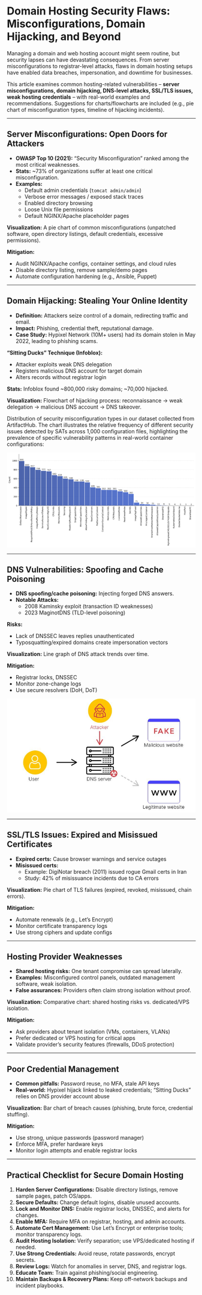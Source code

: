 # Domain Hosting Security Flaws: Misconfigurations, Domain Hijacking, and Beyond

Managing a domain and web hosting account might seem routine, but security lapses can have devastating consequences. From server misconfigurations to registrar-level attacks, flaws in domain hosting setups have enabled data breaches, impersonation, and downtime for businesses.

This article examines common hosting-related vulnerabilities – **server misconfigurations, domain hijacking, DNS-level attacks, SSL/TLS issues, weak hosting credentials** – with real-world examples and recommendations. Suggestions for charts/flowcharts are included (e.g., pie chart of misconfiguration types, timeline of hijacking incidents).

---

## Server Misconfigurations: Open Doors for Attackers

- **OWASP Top 10 (2021):** “Security Misconfiguration” ranked among the most critical weaknesses.
- **Stats:** ~73% of organizations suffer at least one critical misconfiguration.
- **Examples:**
  - Default admin credentials (`tomcat admin/admin`)
  - Verbose error messages / exposed stack traces
  - Enabled directory browsing
  - Loose Unix file permissions
  - Default NGINX/Apache placeholder pages

**Visualization:** A pie chart of common misconfigurations (unpatched software, open directory listings, default credentials, excessive permissions).

**Mitigation:**

- Audit NGINX/Apache configs, container settings, and cloud rules
- Disable directory listing, remove sample/demo pages
- Automate configuration hardening (e.g., Ansible, Puppet)

---

## Domain Hijacking: Stealing Your Online Identity

- **Definition:** Attackers seize control of a domain, redirecting traffic and email.
- **Impact:** Phishing, credential theft, reputational damage.
- **Case Study:** Hypixel Network (10M+ users) had its domain stolen in May 2022, leading to phishing scams.

**“Sitting Ducks” Technique (Infoblox):**

- Attacker exploits weak DNS delegation
- Registers malicious DNS account for target domain
- Alters records without registrar login

**Stats:** Infoblox found ~800,000 risky domains; ~70,000 hijacked.

**Visualization:** Flowchart of hijacking process: reconnaissance → weak delegation → malicious DNS account → DNS takeover.

Distribution of security misconfiguration types in our dataset collected from ArtifactHub. The chart illustrates the relative frequency of different security issues detected by SATs across 1,000 configuration files, highlighting the prevalence of specific vulnerability patterns in real-world container configurations:

![graph](./media/graph.png "graph")

---

## DNS Vulnerabilities: Spoofing and Cache Poisoning

- **DNS spoofing/cache poisoning:** Injecting forged DNS answers.
- **Notable Attacks:**
  - 2008 Kaminsky exploit (transaction ID weaknesses)
  - 2023 MaginotDNS (TLD-level poisoning)

**Risks:**

- Lack of DNSSEC leaves replies unauthenticated
- Typosquatting/expired domains create impersonation vectors

**Visualization:** Line graph of DNS attack trends over time.

**Mitigation:**

- Registrar locks, DNSSEC
- Monitor zone-change logs
- Use secure resolvers (DoH, DoT)

![attack](./media/attack.png "attack")

---

## SSL/TLS Issues: Expired and Misissued Certificates

- **Expired certs:** Cause browser warnings and service outages
- **Misissued certs:**
  - Example: DigiNotar breach (2011) issued rogue Gmail certs in Iran
  - Study: 42% of misissuance incidents due to CA errors

**Visualization:** Pie chart of TLS failures (expired, revoked, misissued, chain errors).

**Mitigation:**

- Automate renewals (e.g., Let’s Encrypt)
- Monitor certificate transparency logs
- Use strong ciphers and update configs

---

## Hosting Provider Weaknesses

- **Shared hosting risks:** One tenant compromise can spread laterally.
- **Examples:** Misconfigured control panels, outdated management software, weak isolation.
- **False assurances:** Providers often claim strong isolation without proof.

**Visualization:** Comparative chart: shared hosting risks vs. dedicated/VPS isolation.

**Mitigation:**

- Ask providers about tenant isolation (VMs, containers, VLANs)
- Prefer dedicated or VPS hosting for critical apps
- Validate provider’s security features (firewalls, DDoS protection)

---

## Poor Credential Management

- **Common pitfalls:** Password reuse, no MFA, stale API keys
- **Real-world:** Hypixel hijack linked to leaked credentials; “Sitting Ducks” relies on DNS provider account abuse

**Visualization:** Bar chart of breach causes (phishing, brute force, credential stuffing).

**Mitigation:**

- Use strong, unique passwords (password manager)
- Enforce MFA, prefer hardware keys
- Monitor login attempts and enable registrar locks

---

## Practical Checklist for Secure Domain Hosting

1. **Harden Server Configurations:** Disable directory listings, remove sample pages, patch OS/apps.
2. **Secure Defaults:** Change default logins, disable unused accounts.
3. **Lock and Monitor DNS:** Enable registrar locks, DNSSEC, and alerts for changes.
4. **Enable MFA:** Require MFA on registrar, hosting, and admin accounts.
5. **Automate Cert Management:** Use Let’s Encrypt or enterprise tools; monitor transparency logs.
6. **Audit Hosting Isolation:** Verify separation; use VPS/dedicated hosting if needed.
7. **Use Strong Credentials:** Avoid reuse, rotate passwords, encrypt secrets.
8. **Review Logs:** Watch for anomalies in server, DNS, and registrar logs.
9. **Educate Team:** Train against phishing/social engineering.
10. **Maintain Backups & Recovery Plans:** Keep off-network backups and incident playbooks.
